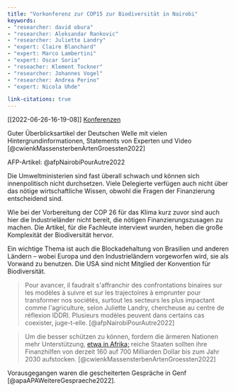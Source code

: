 ```yaml
---
title: "Vorkonferenz zur COP15 zur Biodiversität in Nairobi"
keywords: 
- "researcher: david obura"
- "researcher: Aleksandar Rankovic"
- "researcher: Juliette Landry"
- "expert: Claire Blanchard"
- "expert: Marco Lambertini"
- "expert: Oscar Soria"
- "reseacher: Klement Tockner"
- "researcher: Johannes Vogel"
- "researcher: Andrea Perino"
- "expert: Nicola Uhde"

link-citations: true
---
```


[[2022-06-26-16-19-08]] [Konferenzen](2022-06-26-16-19-08.html) 



Guter Überblicksartikel der Deutschen Welle mit vielen Hintergrundinformationen, Statements von Experten und Video [@cwienkMassensterbenArtenGroessten2022] 

AFP-Artikel: @afpNairobiPourAutre2022

Die Umweltministerien sind fast überall schwach und können sich innenpolitisch nicht durchsetzen. Viele Delegierte verfügen auch nicht über das nötige wirtschaftliche Wissen, obwohl die Fragen der Finanzierung entscheidend sind.

Wie bei der Vorbereitung der COP 26 für das Klima kurz zuvor sind auch hier die Industrieländer nicht bereit, die nötigen Finanzierungszusagen zu machen. Die Artikel, für die Fachleute interviewt wurden, heben die große Komplexität der Biodiversität hervor.

Ein wichtige Thema ist auch die Blockadehaltung von Brasilien und anderen Ländern – wobei Europa und den Industrieländern vorgeworfen wird, sie als Vorwand zu benutzen. Die USA sind nicht Mitglied der Konvention für Biodiversität.

> Pour avancer, il faudrait s'affranchir des confrontations binaires sur les modèles à suivre et sur les trajectoires à emprunter pour transformer nos sociétés, surtout les secteurs les plus impactant comme l'agriculture, selon Juliette Landry, chercheuse au centre de réflexion IDDRI. Plusieurs modèles peuvent dans certains cas coexister, juge-t-elle. [@afpNairobiPourAutre2022] 

> Um die besser schützen zu können, fordern die ärmeren Nationen mehr Unterstützung, [etwa in Afrika;](https://www.dw.com/de/korruption-palmöl-tropenholz-logging-ghana-kakao/a-54482809) reiche Staaten sollten ihre Finanzhilfen von derzeit 160 auf 700 Milliarden Dollar bis zum Jahr 2030 aufstocken.  [@cwienkMassensterbenArtenGroessten2022] 

Vorausgegangen waren die gescheiterten Gespräche in Genf [@apaAPAWeitereGespraeche2022]. 